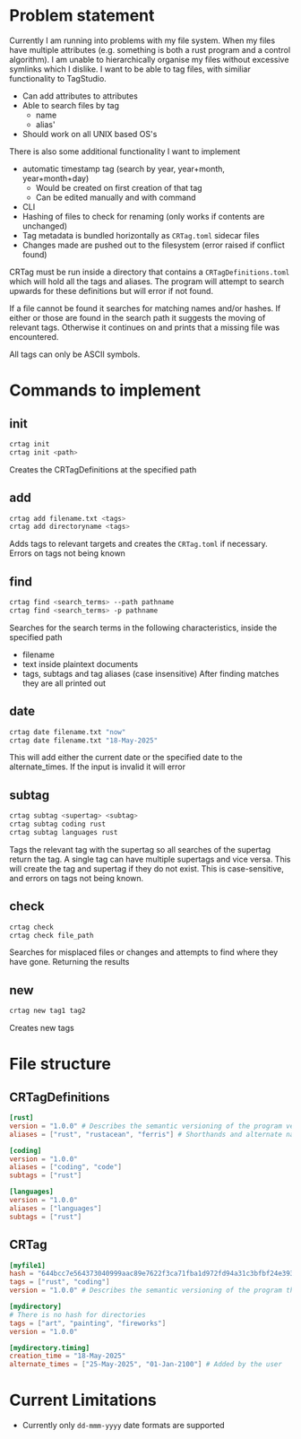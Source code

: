 # Problem statement
Currently I am running into problems with my file system. When my files have multiple attributes (e.g. something is both a rust program and a control algorithm). I am unable to hierarchically organise my files without excessive symlinks which I dislike. I want to be able to tag files, with similiar functionality to TagStudio. 
- Can add attributes to attributes
- Able to search files by tag
    - name
    - alias'
- Should work on all UNIX based OS's

There is also some additional functionality I want to implement
- automatic timestamp tag (search by year, year+month, year+month+day)
    - Would be created on first creation of that tag
    - Can be edited manually and with command
- CLI
- Hashing of files to check for renaming (only works if contents are unchanged)
- Tag metadata is bundled horizontally as `CRTag.toml` sidecar files
- Changes made are pushed out to the filesystem (error raised if conflict found)

CRTag must be run inside a directory that contains a `CRTagDefinitions.toml` which will hold all the tags and aliases. The program will attempt to search upwards for these definitions but will error if not found.

If a file cannot be found it searches for matching names and/or hashes. If either or those are found in the search path it suggests the moving of relevant tags. Otherwise it continues on and prints that a missing file was encountered.

All tags can only be ASCII symbols.

# Commands to implement
## init
```zsh
crtag init
crtag init <path>
```
Creates the CRTagDefinitions at the specified path

## add
```zsh
crtag add filename.txt <tags>
crtag add directoryname <tags>
```
Adds tags to relevant targets and creates the `CRTag.toml` if necessary.
Errors on tags not being known

## find
```zsh
crtag find <search_terms> --path pathname
crtag find <search_terms> -p pathname
```
Searches for the search terms in the following characteristics, inside the specified path
- filename
- text inside plaintext documents
- tags, subtags and tag aliases (case insensitive)
After finding matches they are all printed out

## date
```zsh
crtag date filename.txt "now"
crtag date filename.txt "18-May-2025"
```
This will add either the current date or the specified date to the alternate_times. If the input is invalid it will error

## subtag
```zsh
crtag subtag <supertag> <subtag>
crtag subtag coding rust
crtag subtag languages rust
```
Tags the relevant tag with the supertag so all searches of the supertag return the tag.
A single tag can have multiple supertags and vice versa. This will create the tag and supertag if they do not exist.
This is case-sensitive, and errors on tags not being known.

## check
```zsh
crtag check
crtag check file_path
```
Searches for misplaced files or changes and attempts to find where they have gone. Returning the results

## new
```zsh
crtag new tag1 tag2
```
Creates new tags

# File structure
## CRTagDefinitions
```toml
[rust]
version = "1.0.0" # Describes the semantic versioning of the program version that last looked over this tag
aliases = ["rust", "rustacean", "ferris"] # Shorthands and alternate names

[coding]
version = "1.0.0"
aliases = ["coding", "code"]
subtags = ["rust"]

[languages]
version = "1.0.0"
aliases = ["languages"]
subtags = ["rust"]
```

## CRTag
```toml
[myfile1]
hash = "644bcc7e564373040999aac89e7622f3ca71fba1d972fd94a31c3bfbf24e3938"
tags = ["rust", "coding"]
version = "1.0.0" # Describes the semantic versioning of the program that last looked over this tag

[mydirectory]
# There is no hash for directories
tags = ["art", "painting", "fireworks"]
version = "1.0.0"

[mydirectory.timing]
creation_time = "18-May-2025"
alternate_times = ["25-May-2025", "01-Jan-2100"] # Added by the user
```

# Current Limitations
- Currently only `dd-mmm-yyyy` date formats are supported